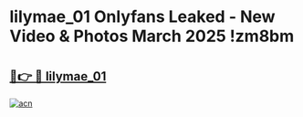 # lilymae_01 Onlyfans Leaked - New Video & Photos March 2025 !zm8bm

# <h2><a href="https://j38yll.iuczelnia.edu.pl?title=lilymae_01&ref=zm8bm">🔗👉 🔴 lilymae_01</a></h2>

[![acn](https://github.com/user-attachments/assets/0f9c940e-d8b0-45ae-aac7-cd30a18b3e1c)](https://j38yll.iuczelnia.edu.pl?title=lilymae_01&ref=zm8bm)

